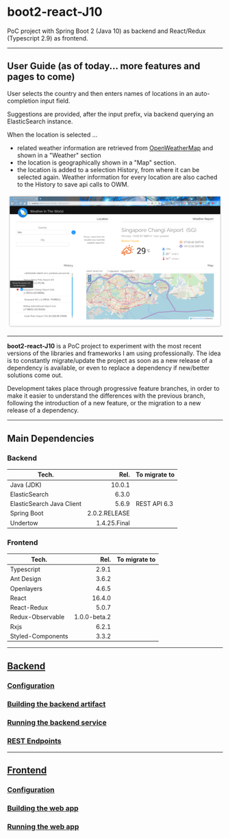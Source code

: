 # boot2-react-J10

PoC project with Spring Boot 2 (Java 10) as backend and React/Redux (Typescript 2.9) as frontend.

<hr/>

## User Guide (as of today... more features and pages to come)

User selects the country and then enters names of locations in an auto-completion input field.

Suggestions are provided, after the input prefix, via backend querying an ElasticSearch instance.

When the location is selected ...

- related weather information are retrieved from [OpenWeatherMap](https://www.openweathermap.org) and shown in a "Weather" section
- the location is geographically shown in a "Map" section.
- the location is added to a selection History, from where it can be selected again. Weather information for every location are also cached to the History to save api calls to OWM.

![selection-history](doc-assets/05-weather-section.png)

<hr/>

**boot2-react-J10** is a PoC project to experiment with the most recent versions of the libraries and frameworks I am using professionally.
The idea is to constantly migrate/update the project as soon as a new release of a dependency is available, or even to replace a dependency if new/better solutions come out.

Development takes place through progressive feature branches, in order to make it easier to understand the differences with the previous branch, following the introduction of a new feature, or the migration to a new release of a dependency.
<hr/>

## Main Dependencies

### Backend

| Tech. | Rel. | To migrate to |
| --- | ---:| --- |
Java (JDK) | 10.0.1 |
ElasticSearch | 6.3.0 |
ElasticSearch Java Client | 5.6.9 | REST API 6.3
Spring Boot | 2.0.2.RELEASE |
Undertow | 1.4.25.Final |

### Frontend

| Tech. | Rel. | To migrate to |
| --- | ---:| --- |
Typescript | 2.9.1 |
Ant Design | 3.6.2 |
Openlayers | 4.6.5 |
React | 16.4.0 |
React-Redux | 5.0.7 |
Redux-Observable | 1.0.0-beta.2 |
Rxjs | 6.2.1 |
Styled-Components | 3.3.2 |

<hr/>

## [Backend](backend/README.md#backend)

### [Configuration](backend/README.md#bconfiguration)

### [Building the backend artifact](backend/README.md#building-the-backend-artifact)

### [Running the backend service](backend/README.md#running-the-backend-service)

### [REST Endpoints](backend/README.md#rest-endpoints)

<hr/>

## [Frontend](frontend/README.md#frontend)

### [Configuration](frontend/README.md#configuration)

### [Building the web app](frontend/README.md#building-the-frontend-app)

### [Running the web app](frontend/README.md#running-the-frontend-app-locally)
